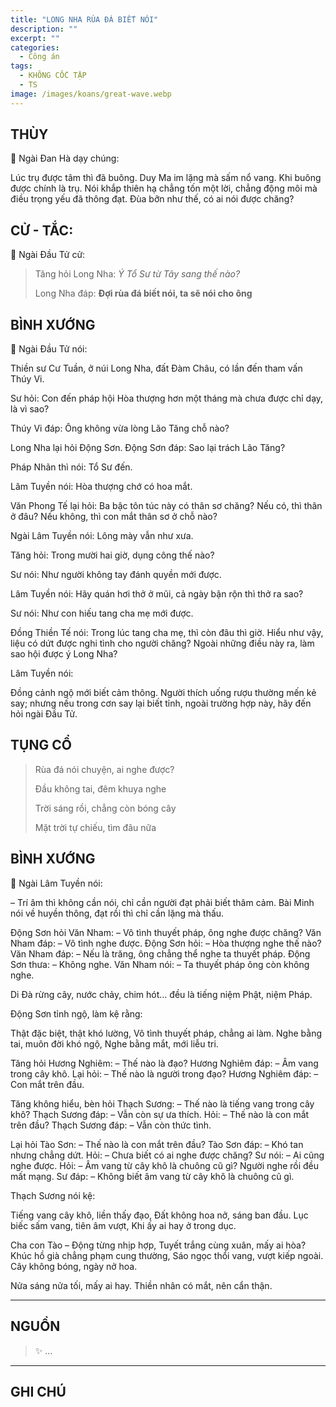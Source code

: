 ```yaml
---
title: "LONG NHA RÙA ĐÁ BIẾT NÓI"
description: ""
excerpt: ""
categories:
  - Công án
tags:
  - KHÔNG CỐC TẬP
  - TS 
image: /images/koans/great-wave.webp
---
```


## THÙY

📢 Ngài Đan Hà dạy chúng:

Lúc trụ được tâm thì đã buông. Duy Ma im lặng mà sấm nổ vang. 
Khi buông được chính là trụ. 
Nói khắp thiên hạ chẳng tốn một lời, chẳng động môi mà điều trọng yếu đã thông đạt. 
Đùa bỡn như thế, có ai nói được chăng?

## CỬ - TẮC:

📢 Ngài Đầu Tử cử:

> Tăng hỏi Long Nha: *Ý Tổ Sư từ Tây sang thế nào?*
>
> Long Nha đáp: **Đợi rùa đá biết nói, ta sẽ nói cho ông**

## BÌNH XƯỚNG

📢 Ngài Đầu Tử nói:

Thiền sư Cư Tuần, ở núi Long Nha, đất Đàm Châu, có lần đến tham vấn Thúy Vi.

Sư hỏi: Con đến pháp hội Hòa thượng hơn một tháng mà chưa được chỉ dạy, là vì sao?

Thúy Vi đáp: Ông không vừa lòng Lão Tăng chỗ nào?

Long Nha lại hỏi Động Sơn. Động Sơn đáp: Sao lại trách Lão Tăng?

Pháp Nhãn thì nói: Tổ Sư đến.

Lâm Tuyền nói: Hòa thượng chớ có hoa mắt.

Văn Phong Tế lại hỏi: Ba bậc tôn túc này có thân sơ chăng? Nếu có, thì thân ở đâu? Nếu không, thì con mắt thân sơ ở chỗ nào?

Ngài Lâm Tuyền nói: Lông mày vẫn như xưa.

Tăng hỏi: Trong mười hai giờ, dụng công thế nào?

Sư nói: Như người không tay đánh quyền mới được.

Lâm Tuyền nói: Hãy quán hơi thở ở mũi, cả ngày bận rộn thì thở ra sao?

Sư nói: Như con hiếu tang cha mẹ mới được.

Đồng Thiền Tế nói: Trong lúc tang cha mẹ, thì còn đâu thì giờ.
Hiểu như vậy, liệu có dứt được nghi tình cho người chăng? Ngoài những điều này ra, làm sao hội được ý Long Nha?

Lâm Tuyền nói:

Đồng cảnh ngộ mới biết cảm thông.
Người thích uống rượu thường mến kẻ say; nhưng nếu trong cơn say lại biết tỉnh, ngoài trường hợp này, hãy đến hỏi ngài Đầu Tử.

## TỤNG CỔ

> Rùa đá nói chuyện, ai nghe được?
>
> Đầu không tai, đêm khuya nghe
>
> Trời sáng rồi, chẳng còn bóng cây
>
> Mặt trời tự chiếu, tìm đâu nữa

## BÌNH XƯỚNG

📢 Ngài Lâm Tuyền nói:

– Trí âm thì không cần nói, chỉ cần người đạt phải biết thâm cảm. Bài Minh nói về huyền thông, đạt rồi thì chỉ cần lặng mà thấu.

Động Sơn hỏi Văn Nham:
– Vô tình thuyết pháp, ông nghe được chăng?
Văn Nham đáp:
– Vô tình nghe được.
Động Sơn hỏi:
– Hòa thượng nghe thế nào?
Văn Nham đáp:
– Nếu là trăng, ông chẳng thể nghe ta thuyết pháp.
Động Sơn thưa:
– Không nghe.
Văn Nham nói:
– Ta thuyết pháp ông còn không nghe.

Di Đà rừng cây, nước chảy, chim hót… đều là tiếng niệm Phật, niệm Pháp.

Động Sơn tỉnh ngộ, làm kệ rằng:

Thật đặc biệt, thật khó lường,
Vô tình thuyết pháp, chẳng ai làm.
Nghe bằng tai, muôn đời khó ngộ,
Nghe bằng mắt, mới liễu tri.

Tăng hỏi Hương Nghiêm:
– Thế nào là đạo?
Hương Nghiêm đáp:
– Âm vang trong cây khô.
Lại hỏi:
– Thế nào là người trong đạo?
Hương Nghiêm đáp:
– Con mắt trên đầu.

Tăng không hiểu, bèn hỏi Thạch Sương:
– Thế nào là tiếng vang trong cây khô?
Thạch Sương đáp:
– Vẫn còn sự ưa thích.
Hỏi:
– Thế nào là con mắt trên đầu?
Thạch Sương đáp:
– Vẫn còn thức tình.

Lại hỏi Tào Sơn:
– Thế nào là con mắt trên đầu?
Tào Sơn đáp:
– Khó tan nhưng chẳng dứt.
Hỏi:
– Chưa biết có ai nghe được chăng?
Sư nói:
– Ai cũng nghe được.
Hỏi:
– Âm vang từ cây khô là chuông cũ gì? Người nghe rồi đều mất mạng.
Sư đáp:
– Không biết âm vang từ cây khô là chuông cũ gì.

Thạch Sương nói kệ:

Tiếng vang cây khô, liền thấy đạo,
Đất không hoa nở, sáng ban đầu.
Lục biếc sấm vang, tiên âm vượt,
Khi ấy ai hay ở trong dục.

Cha con Tào – Động từng nhịp hợp,
Tuyết trắng cùng xuân, mấy ai hòa?
Khúc hồ già chẳng phạm cung thường,
Sáo ngọc thổi vang, vượt kiếp ngoài.
Cây không bóng, ngày nở hoa.

Nửa sáng nửa tối, mấy ai hay.
Thiền nhân có mắt, nên cẩn thận.

<hr class="blog-rule" />

## NGUỒN

> ✨ ...

<hr class="blog-rule" />

## GHI CHÚ

[^1]: ⭐️ <a href="/masters/Shaoshan-Huanpu" target="_blank">🔗 TS </a>
